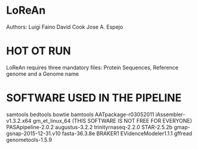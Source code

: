 # LoReAn
Authors:
Luigi Faino
David Cook 
Jose A. Espejo

# HOT OT RUN

LoReAn requires three mandatory files:
Protein Sequences, Reference genome and a Genome name


# SOFTWARE USED IN THE PIPELINE

samtools
bedtools
bowtie
bamtools
AATpackage-r03052011 
iAssembler-v1.3.2.x64
gm_et_linux_64 (THIS SOFTWARE IS NOT FREE FOR EVERYONE)
PASApipeline-2.0.2 
augustus-3.2.2
trinityrnaseq-2.2.0
STAR-2.5.2b
gmap-gsnap-2015-12-31.v10 
fasta-36.3.8e
BRAKER1
EVidenceModeler1.1.1
gffread
genometools-1.5.9
